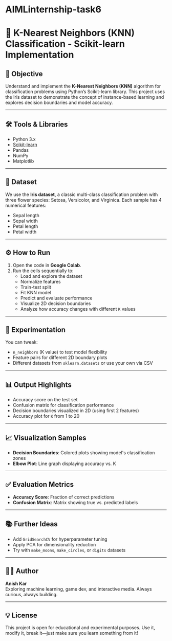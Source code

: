 # AIMLinternship-task6
# 🧠 K-Nearest Neighbors (KNN) Classification - Scikit-learn Implementation

## 📌 Objective
Understand and implement the **K-Nearest Neighbors (KNN)** algorithm for classification problems using Python’s Scikit-learn library. This project uses the Iris dataset to demonstrate the concept of instance-based learning and explores decision boundaries and model accuracy.

---

## 🛠 Tools & Libraries
- Python 3.x
- [Scikit-learn](https://scikit-learn.org/)
- Pandas
- NumPy
- Matplotlib

---

## 📂 Dataset
We use the **Iris dataset**, a classic multi-class classification problem with three flower species: Setosa, Versicolor, and Virginica. Each sample has 4 numerical features:
- Sepal length
- Sepal width
- Petal length
- Petal width

---

## ⚙️ How to Run
1. Open the code in **Google Colab**.
2. Run the cells sequentially to:
   - Load and explore the dataset
   - Normalize features
   - Train-test split
   - Fit KNN model
   - Predict and evaluate performance
   - Visualize 2D decision boundaries
   - Analyze how accuracy changes with different `K` values

---

## 🧪 Experimentation
You can tweak:
- `n_neighbors` (K value) to test model flexibility
- Feature pairs for different 2D boundary plots
- Different datasets from `sklearn.datasets` or use your own via CSV

---

## 📊 Output Highlights
- Accuracy score on the test set
- Confusion matrix for classification performance
- Decision boundaries visualized in 2D (using first 2 features)
- Accuracy plot for `K` from 1 to 20

---

## 📈 Visualization Samples
- **Decision Boundaries**: Colored plots showing model's classification zones
- **Elbow Plot**: Line graph displaying accuracy vs. K

---

## ✅ Evaluation Metrics
- **Accuracy Score**: Fraction of correct predictions
- **Confusion Matrix**: Matrix showing true vs. predicted labels

---

## 📚 Further Ideas
- Add `GridSearchCV` for hyperparameter tuning
- Apply PCA for dimensionality reduction
- Try with `make_moons`, `make_circles`, or `digits` datasets

---

## 👨‍💻 Author
**Anish Kar**  
Exploring machine learning, game dev, and interactive media. Always curious, always building.

---

## 💡 License
This project is open for educational and experimental purposes. Use it, modify it, break it—just make sure you learn something from it!
